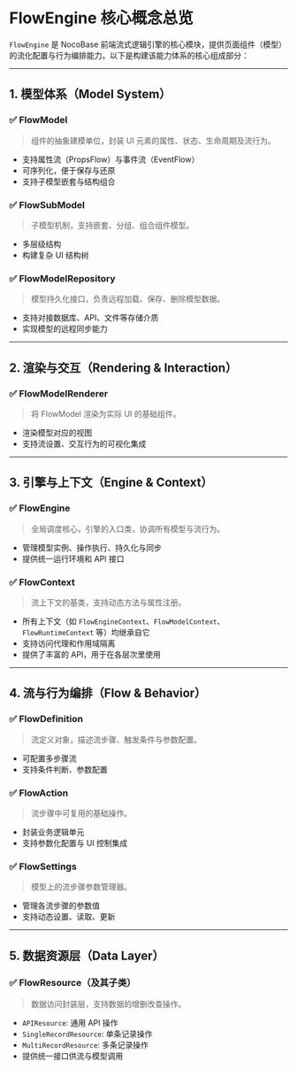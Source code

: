 # FlowEngine 核心概念总览

`FlowEngine` 是 NocoBase 前端流式逻辑引擎的核心模块，提供页面组件（模型）的流化配置与行为编排能力。以下是构建该能力体系的核心组成部分：

---

## 1. 模型体系（Model System）

### ✅ FlowModel

> 组件的抽象建模单位，封装 UI 元素的属性、状态、生命周期及流行为。

* 支持属性流（PropsFlow）与事件流（EventFlow）
* 可序列化，便于保存与还原
* 支持子模型嵌套与结构组合

### ✅ FlowSubModel

> 子模型机制，支持嵌套、分组、组合组件模型。

* 多层级结构
* 构建复杂 UI 结构树

### ✅ FlowModelRepository

> 模型持久化接口，负责远程加载、保存、删除模型数据。

* 支持对接数据库、API、文件等存储介质
* 实现模型的远程同步能力

---

## 2. 渲染与交互（Rendering & Interaction）

### ✅ FlowModelRenderer

> 将 FlowModel 渲染为实际 UI 的基础组件。

* 渲染模型对应的视图
* 支持流设置、交互行为的可视化集成

---

## 3. 引擎与上下文（Engine & Context）

### ✅ FlowEngine

> 全局调度核心，引擎的入口类，协调所有模型与流行为。

* 管理模型实例、操作执行、持久化与同步
* 提供统一运行环境和 API 接口

### ✅ FlowContext

> 流上下文的基类，支持动态方法与属性注册。

* 所有上下文（如 `FlowEngineContext`、`FlowModelContext`、`FlowRuntimeContext` 等）均继承自它
* 支持访问代理和作用域隔离
* 提供了丰富的 API，用于在各层次里使用

---

## 4. 流与行为编排（Flow & Behavior）

### ✅ FlowDefinition

> 流定义对象，描述流步骤、触发条件与参数配置。

* 可配置多步骤流
* 支持条件判断、参数配置

### ✅ FlowAction

> 流步骤中可复用的基础操作。

* 封装业务逻辑单元
* 支持参数化配置与 UI 控制集成

### ✅ FlowSettings

> 模型上的流步骤参数管理器。

* 管理各流步骤的参数值
* 支持动态设置、读取、更新

---

## 5. 数据资源层（Data Layer）

### ✅ FlowResource（及其子类）

> 数据访问封装层，支持数据的增删改查操作。

* `APIResource`: 通用 API 操作
* `SingleRecordResource`: 单条记录操作
* `MultiRecordResource`: 多条记录操作
* 提供统一接口供流与模型调用
